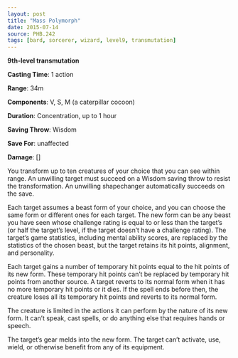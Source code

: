 ```yaml
---
layout: post
title: "Mass Polymorph"
date: 2015-07-14
source: PHB.242
tags: [bard, sorcerer, wizard, level9, transmutation]
---
```


**9th-level transmutation**

**Casting Time**: 1 action

**Range**: 34m

**Components**: V, S, M (a caterpillar cocoon)

**Duration**: Concentration, up to 1 hour

**Saving Throw**: Wisdom

**Save For**: unaffected

**Damage**: []

You transform up to ten creatures of your choice that you can see within range. An unwilling target must succeed on a Wisdom saving throw to resist the transformation.
An unwilling shapechanger automatically succeeds on the save.

Each target assumes a beast form of your choice, and you can choose the same form or different ones for each target. The new form can be any beast you have seen
whose challenge rating is equal to or less than the target’s (or half the target’s level, if the target doesn’t have a challenge rating). The target’s game statistics,
including mental ability scores, are replaced by the statistics of the chosen beast, but the target retains its hit points, alignment, and personality.

Each target gains a number of temporary hit points equal to the hit points of its new form. These temporary hit points can’t be replaced by temporary hit points from
another source. A target reverts to its normal form when it has no more temporary hit points or it dies. If the spell ends before then, the creature loses all its
temporary hit points and reverts to its normal form.

The creature is limited in the actions it can perform by the nature of its new form. It can’t speak, cast spells, or do anything else that requires hands or speech.

The target’s gear melds into the new form. The target can’t activate, use, wield, or otherwise benefit from any of its equipment.
